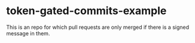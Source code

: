 # token-gated-commits-example

This is an repo for which pull requests are only merged if there is a signed message in them.
